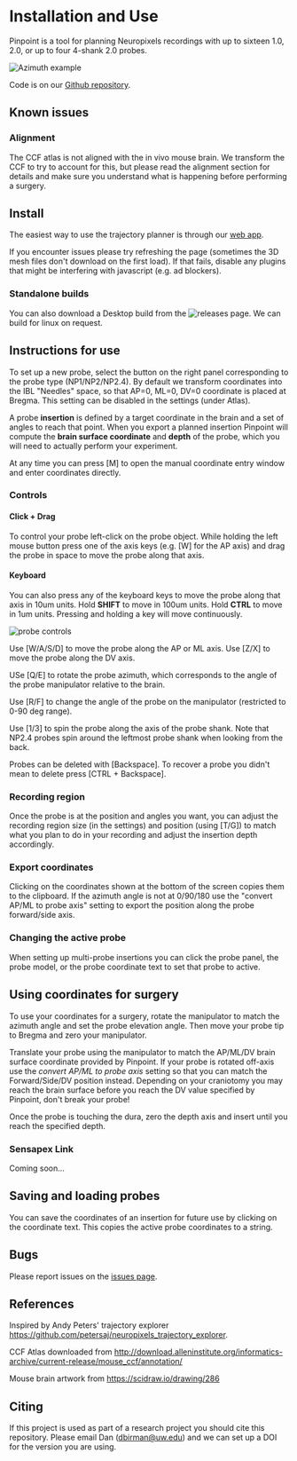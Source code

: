 # Installation and Use

Pinpoint is a tool for planning Neuropixels recordings with up to sixteen 1.0, 2.0, or up to four 4-shank 2.0 probes.

![Azimuth example](https://github.com/dbirman/NPTrajectoryPlanner/raw/main/Images/2022_04_21.png)

Code is on our [Github repository](https://github.com/dbirman/NPTrajectoryPlanner/).

## Known issues

### Alignment

The CCF atlas is not aligned with the in vivo mouse brain. We transform the CCF to try to account for this, but please read the alignment section for details and make sure you understand what is happening before performing a surgery. 

## Install

The easiest way to use the trajectory planner is through our [web app](http://data.virtualbrainlab.org/Pinpoint/).

If you encounter issues please try refreshing the page (sometimes the 3D mesh files don't download on the first load). If that fails, disable any plugins that might be interfering with javascript (e.g. ad blockers).

### Standalone builds

You can also download a Desktop build from the ![releases page](https://github.com/VirtualBrainLab/NPTrajectoryPlanner/releases). We can build for linux on request.

<!-- ### Additional linux instructions

To run the linux executable you need to go to the unzipped folder and run `chmod +x` on the .x86_64 file. Some users may run into permissions issues, in which case running ` chown -R yourusername .` from within the folder should repair those. -->

<!-- ### Additional mac instructions

The mac executable currently only runs on MacOS **Mojave** and earlier. You will probably have a security issue because the app is unsigned. Go to Systems Preferences > Security & Privacy > General and allow the file to "run anyway".  -->

## Instructions for use

To set up a new probe, select the button on the right panel corresponding to the probe type (NP1/NP2/NP2.4). By default we transform coordinates into the IBL "Needles" space, so that AP=0, ML=0, DV=0 coordinate is placed at Bregma. This setting can be disabled in the settings (under Atlas).

A probe **insertion** is defined by a target coordinate in the brain and a set of angles to reach that point. When you export a planned insertion Pinpoint will compute the **brain surface coordinate** and **depth** of the probe, which you will need to actually perform your experiment. 

At any time you can press [M] to open the manual coordinate entry window and enter coordinates directly. 

### Controls

#### Click + Drag

To control your probe left-click on the probe object. While holding the left mouse button press one of the axis keys (e.g. [W] for the AP axis) and drag the probe in space to move the probe along that axis.

#### Keyboard

You can also press any of the keyboard keys to move the probe along that axis in 10um units. Hold **SHIFT** to move in 100um units. Hold **CTRL** to move in 1um units. Pressing and holding a key will move continuously.

![probe controls](https://github.com/dbirman/NPTrajectoryPlanner/raw/main/Images/ProbeControls.png)

Use [W/A/S/D] to move the probe along the AP or ML axis. Use [Z/X] to move the probe along the DV axis.

USe [Q/E] to rotate the probe azimuth, which corresponds to the angle of the probe manipulator relative to the brain.

Use [R/F] to change the angle of the probe on the manipulator (restricted to 0-90 deg range).

Use [1/3] to spin the probe along the axis of the probe shank. Note that NP2.4 probes spin around the leftmost probe shank when looking from the back.

Probes can be deleted with [Backspace]. To recover a probe you didn't mean to delete press [CTRL + Backspace].

### Recording region

Once the probe is at the position and angles you want, you can adjust the recording region size (in the settings) and position (using [T/G]) to match what you plan to do in your recording and adjust the insertion depth accordingly.

### Export coordinates

Clicking on the coordinates shown at the bottom of the screen copies them to the clipboard. If the azimuth angle is not at 0/90/180 use the "convert AP/ML to probe axis" setting to export the position along the probe forward/side axis.

### Changing the active probe

When setting up multi-probe insertions you can click the probe panel, the probe model, or the probe coordinate text to set that probe to active. 

## Using coordinates for surgery

To use your coordinates for a surgery, rotate the manipulator to match the azimuth angle and set the probe elevation angle. Then move your probe tip to Bregma and zero your manipulator.

Translate your probe using the manipulator to match the AP/ML/DV brain surface coordinate provided by Pinpoint. If your probe is rotated off-axis use the *convert AP/ML to probe axis* setting so that you can match the Forward/Side/DV position instead. Depending on your craniotomy you may reach the brain surface before you reach the DV value specified by Pinpoint, don't break your probe!

Once the probe is touching the dura, zero the depth axis and insert until you reach the specified depth.

### Sensapex Link

Coming soon...

## Saving and loading probes

You can save the coordinates of an insertion for future use by clicking on the coordinate text. This copies the active probe coordinates to a string.

## Bugs

Please report issues on the [issues page](https://github.com/dbirman/NPTrajectoryPlanner/issues).


<!-- ## Settings -->

<!-- **Reset active probe** - Returns the active probe to the original starting position (Bregma by default)

**Spawn IBL probes** - Places two NP1.0 probes in the configuration used by the IBL

**Detect collisions** - Warns the user when two probes are colliding on their shank or on their probe holders

**Set (0,0,0) to Bregma** - On: sets the 0,0,0 coordinate to Bregma, or to the 0,0,0 CCF coordinate when unchecked (default: on)

**Depth from brain surface** - On: measures insertion depth from the brain surface, Off: from the DV=0 plane (default: on)

**Sagittal/Coronal slices** - Dropdown menu allows you to choose different volumes to slice. The annotation dataset is the most useful for trajectory planning.

**Display area acronyms** - On: show only acronyms for brain areas (default: off)

**Areas include layers** - On: include the layers (e.g. in cortex) (default: on)

**Rig** - Dropdown with options for rigs to display

**Recording region only** - On: display only the areas within the recording region, Off: show the areas along the whole probe shank (default: on)

**Recording region size** - Slider controls the size of the recording region. Defaults to a set of options that depend on the probe.

**Display In-Plane Slice** - On: shows a slice of cortex that is "in-plane" with the probe, note that this uses a camera that is looking at the probe from the "front", i.e. towards the electrodes (default: on)

**Convert AP/ML to probe** - On: when the probe manipulator is off of the 0/90 axis the AP/ML positions are not useful for calculating the insertion point relative to Bregma with a regular manipulator, turn this on to display the position along the probe forward/side axes (default: off)

**Use stereotaxic coordinates** - On: displays the **s**tereo**t**axic stAP, stML, and stDV coordinates instead of the CCF space coordinates. (default: off)

**Craniotomy** - On: opens a window that allows the user to control the skull craniotomy window, use with the Rig: Skull dropdown option (default: off)

**IBL map** - On: displays a sphere at the location of each remaining second pass map location, clicking on a sphere moves the active probe controller to that location. You must set the depth value by hand (click probe, press [Z/X], then drag down; or just press [Z/X]) -->

## References

Inspired by Andy Peters' trajectory explorer https://github.com/petersaj/neuropixels_trajectory_explorer. 

CCF Atlas downloaded from http://download.alleninstitute.org/informatics-archive/current-release/mouse_ccf/annotation/ 

Mouse brain artwork from https://scidraw.io/drawing/286

## Citing

If this project is used as part of a research project you should cite this repository. Please email Dan (dbirman@uw.edu) and we can set up a DOI for the version you are using.
